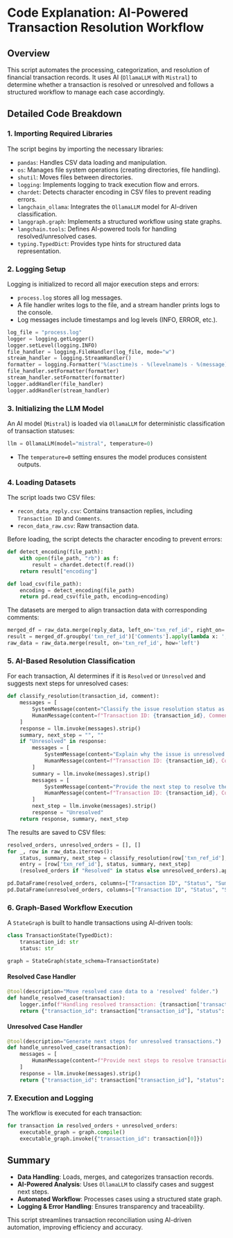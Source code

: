 # Code Explanation: AI-Powered Transaction Resolution Workflow

## Overview
This script automates the processing, categorization, and resolution of financial transaction records. It uses AI (`OllamaLLM` with `Mistral`) to determine whether a transaction is resolved or unresolved and follows a structured workflow to manage each case accordingly.

## Detailed Code Breakdown

### 1. Importing Required Libraries
The script begins by importing the necessary libraries:
- `pandas`: Handles CSV data loading and manipulation.
- `os`: Manages file system operations (creating directories, file handling).
- `shutil`: Moves files between directories.
- `logging`: Implements logging to track execution flow and errors.
- `chardet`: Detects character encoding in CSV files to prevent reading errors.
- `langchain_ollama`: Integrates the `OllamaLLM` model for AI-driven classification.
- `langgraph.graph`: Implements a structured workflow using state graphs.
- `langchain.tools`: Defines AI-powered tools for handling resolved/unresolved cases.
- `typing.TypedDict`: Provides type hints for structured data representation.

### 2. Logging Setup
Logging is initialized to record all major execution steps and errors:
- `process.log` stores all log messages.
- A file handler writes logs to the file, and a stream handler prints logs to the console.
- Log messages include timestamps and log levels (INFO, ERROR, etc.).

```python
log_file = "process.log"
logger = logging.getLogger()
logger.setLevel(logging.INFO)
file_handler = logging.FileHandler(log_file, mode="w")
stream_handler = logging.StreamHandler()
formatter = logging.Formatter('%(asctime)s - %(levelname)s - %(message)s')
file_handler.setFormatter(formatter)
stream_handler.setFormatter(formatter)
logger.addHandler(file_handler)
logger.addHandler(stream_handler)
```

### 3. Initializing the LLM Model
An AI model (`Mistral`) is loaded via `OllamaLLM` for deterministic classification of transaction statuses:
```python
llm = OllamaLLM(model="mistral", temperature=0)
```
- The `temperature=0` setting ensures the model produces consistent outputs.

### 4. Loading Datasets
The script loads two CSV files:
- `recon_data_reply.csv`: Contains transaction replies, including `Transaction ID` and `Comments`.
- `recon_data_raw.csv`: Raw transaction data.

Before loading, the script detects the character encoding to prevent errors:
```python
def detect_encoding(file_path):
    with open(file_path, "rb") as f:
        result = chardet.detect(f.read())
    return result["encoding"]

def load_csv(file_path):
    encoding = detect_encoding(file_path)
    return pd.read_csv(file_path, encoding=encoding)
```

The datasets are merged to align transaction data with corresponding comments:
```python
merged_df = raw_data.merge(reply_data, left_on='txn_ref_id', right_on='Transaction ID', how='left')
result = merged_df.groupby('txn_ref_id')['Comments'].apply(lambda x: ', '.join(x.dropna())).reset_index()
raw_data = raw_data.merge(result, on='txn_ref_id', how='left')
```

### 5. AI-Based Resolution Classification
For each transaction, AI determines if it is `Resolved` or `Unresolved` and suggests next steps for unresolved cases:
```python
def classify_resolution(transaction_id, comment):
    messages = [
        SystemMessage(content="Classify the issue resolution status as 'Resolved' or 'Unresolved'."),
        HumanMessage(content=f"Transaction ID: {transaction_id}, Comment: {comment}")
    ]
    response = llm.invoke(messages).strip()
    summary, next_step = "", ""
    if "Unresolved" in response:
        messages = [
            SystemMessage(content="Explain why the issue is unresolved in a concise statement."),
            HumanMessage(content=f"Transaction ID: {transaction_id}, Comment: {comment}")
        ]
        summary = llm.invoke(messages).strip()
        messages = [
            SystemMessage(content="Provide the next step to resolve the issue."),
            HumanMessage(content=f"Transaction ID: {transaction_id}, Comment: {comment}")
        ]
        next_step = llm.invoke(messages).strip()
        response = "Unresolved"
    return response, summary, next_step
```

The results are saved to CSV files:
```python
resolved_orders, unresolved_orders = [], []
for _, row in raw_data.iterrows():
    status, summary, next_step = classify_resolution(row['txn_ref_id'], row['recon_sub_status'] + "; Comments: " + row.get('Comments', ''))
    entry = [row['txn_ref_id'], status, summary, next_step]
    (resolved_orders if "Resolved" in status else unresolved_orders).append(entry)

pd.DataFrame(resolved_orders, columns=["Transaction ID", "Status", "Summary", "Next Step"]).to_csv("resolved_transactions.csv", index=False)
pd.DataFrame(unresolved_orders, columns=["Transaction ID", "Status", "Summary", "Next Step"]).to_csv("unresolved_transactions.csv", index=False)
```

### 6. Graph-Based Workflow Execution
A `StateGraph` is built to handle transactions using AI-driven tools:
```python
class TransactionState(TypedDict):
    transaction_id: str
    status: str

graph = StateGraph(state_schema=TransactionState)
```

#### Resolved Case Handler
```python
@tool(description="Move resolved case data to a 'resolved' folder.")
def handle_resolved_case(transaction):
    logger.info(f"Handling resolved transaction: {transaction['transaction_id']}")
    return {"transaction_id": transaction["transaction_id"], "status": "resolved"}
```

#### Unresolved Case Handler
```python
@tool(description="Generate next steps for unresolved transactions.")
def handle_unresolved_case(transaction):
    messages = [
        HumanMessage(content=f"Provide next steps to resolve transaction ID: {transaction['transaction_id']}.")
    ]
    response = llm.invoke(messages).strip()
    return {"transaction_id": transaction["transaction_id"], "status": "unresolved"}
```

### 7. Execution and Logging
The workflow is executed for each transaction:
```python
for transaction in resolved_orders + unresolved_orders:
    executable_graph = graph.compile()
    executable_graph.invoke({"transaction_id": transaction[0]})
```

## Summary
- **Data Handling**: Loads, merges, and categorizes transaction records.
- **AI-Powered Analysis**: Uses `OllamaLLM` to classify cases and suggest next steps.
- **Automated Workflow**: Processes cases using a structured state graph.
- **Logging & Error Handling**: Ensures transparency and traceability.

This script streamlines transaction reconciliation using AI-driven automation, improving efficiency and accuracy.

